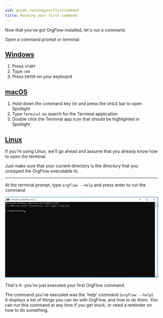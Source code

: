 ```yaml
---
uid: guide_runningyourfirstcommand
title: Running your first command
---
```


Now that you've got OrgFlow installed, let's run a command.

Open a command prompt or terminal:

## [Windows](#tab/win)

1. Press `START`
1. Type `cmd`
1. Press `ENTER` on your keyboard

## [macOS](#tab/mac)

1. Hold down the command key (`⌘`) and press the `SPACE` bar to open Spotlight
1. Type `Terminal` so search for the Terminal application
1. Double click the Terminal app icon that should be highlighted in Spotlight

## [Linux](#tab/linux)

If you're using Linux, we'll go ahead and assume that you already know how to open the terminal.

Just make sure that your current directory is the directory that you unzipped the OrgFlow executable to.

***

At the terminal prompt, type `orgflow --help` and press enter to run the command.

![OrgFlow help command](images/help-command.gif)

That's it- you've just executed your first OrgFlow command.

The command you've executed was the 'help' command (`orgflow --help`). It displays a list of things you can do with OrgFlow, and how to do them. You can run this command at any time if you get stuck, or need a reminder on how to do something.
